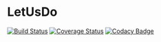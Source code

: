 # LetUsDo 
[![Build Status](https://travis-ci.org/alepacheco/WeDo.svg?branch=master)](https://travis-ci.org/alepacheco/WeDo)
[![Coverage Status](https://coveralls.io/repos/github/alepacheco/WeDo/badge.svg?branch=master)](https://coveralls.io/github/alepacheco/WeDo?branch=master)
[![Codacy Badge](https://api.codacy.com/project/badge/Grade/c923618794e34936848030551699261e)](https://www.codacy.com/manual/alepacheco/WeDo?utm_source=github.com&amp;utm_medium=referral&amp;utm_content=alepacheco/WeDo&amp;utm_campaign=Badge_Grade)
